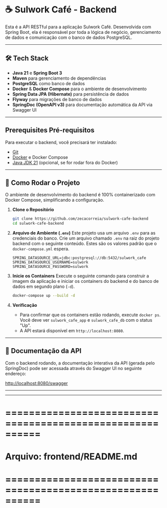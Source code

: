 # ☕ Sulwork Café - Backend

Esta é a API RESTful para a aplicação Sulwork Café. Desenvolvida com Spring Boot, ela é responsável por toda a lógica de negócio, gerenciamento de dados e comunicação com o banco de dados PostgreSQL.

---

## 🛠️ Tech Stack

* **Java 21** e **Spring Boot 3**
* **Maven** para gerenciamento de dependências
* **PostgreSQL** como banco de dados
* **Docker** & **Docker Compose** para o ambiente de desenvolvimento
* **Spring Data JPA (Hibernate)** para persistência de dados
* **Flyway** para migrações de banco de dados
* **SpringDoc (OpenAPI v3)** para documentação automática da API via Swagger UI

---

##  Prerequisites Pré-requisitos

Para executar o backend, você precisará ter instalado:

* [Git](https://git-scm.com/)
* [Docker](https://www.docker.com/products/docker-desktop/) e Docker Compose
* [Java JDK 21](https://www.oracle.com/java/technologies/downloads/#jdk21-windows) (opcional, se for rodar fora do Docker)

---

## 🚀 Como Rodar o Projeto

O ambiente de desenvolvimento do backend é 100% containerizado com Docker Compose, simplificando a configuração.

1.  **Clone o Repositório**
    ```bash
    git clone https://github.com/zecacorreia/sulwork-cafe-backend
    cd sulwork-cafe-backend
    ```

2.  **Arquivo de Ambiente (`.env`)**
    Este projeto usa um arquivo `.env` para as credenciais do banco. Crie um arquivo chamado `.env` na raiz do projeto backend com o seguinte conteúdo. Estes são os valores padrão que o `docker-compose.yml` espera.
    ```
    SPRING_DATASOURCE_URL=jdbc:postgresql://db:5432/sulwork_cafe
    SPRING_DATASOURCE_USERNAME=sulwork
    SPRING_DATASOURCE_PASSWORD=sulwork
    ```

3.  **Inicie os Containers**
    Execute o seguinte comando para construir a imagem da aplicação e iniciar os containers do backend e do banco de dados em segundo plano (`-d`).
    ```bash
    docker-compose up --build -d
    ```

4.  **Verificação**
    * Para confirmar que os containers estão rodando, execute `docker ps`. Você deve ver `sulwork_cafe_app` e `sulwork_cafe_db` com o status "Up".
    * A API estará disponível em `http://localhost:8080`.

---

## 📖 Documentação da API

Com o backend rodando, a documentação interativa da API (gerada pelo SpringDoc) pode ser acessada através do Swagger UI no seguinte endereço:

[http://localhost:8080/swagger](http://localhost:8080/swagger)

---
---

# ==========================================================
# Arquivo: frontend/README.md
# ==========================================================


